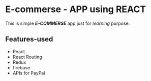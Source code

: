 # E-commerse - APP using REACT

This is simple ***E-COMMERSE*** app just for *learning* purpose.

## Features-used

- React
- React Routing
- Redux
- firebase
- APIs for PayPal
